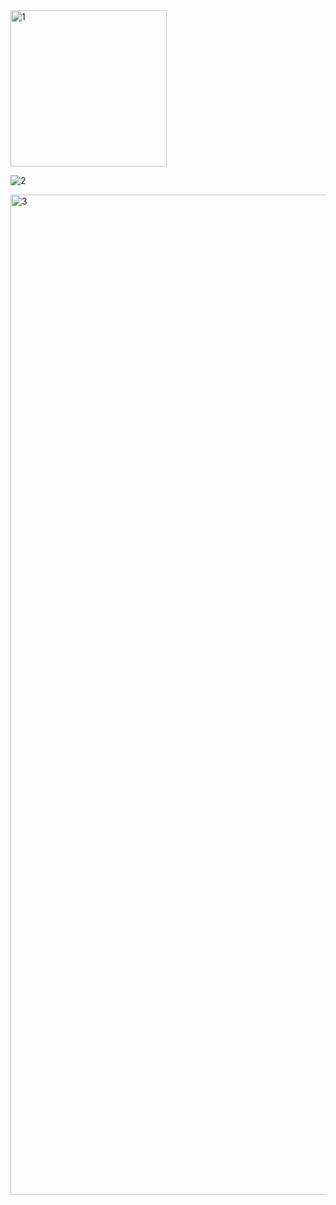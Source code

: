 <img width="250" height="250" alt="1" src="https://github.com/user-attachments/assets/e003b573-9373-411b-8901-03fe0d5c8951" />

![2](https://github.com/user-attachments/assets/4dc032c2-34f6-45e5-ac70-6b2e4fe6c08f)

<img width="738" height="1600" alt="3" src="https://github.com/user-attachments/assets/f06acca6-859c-4b36-bf3a-11386d7e136c" />

